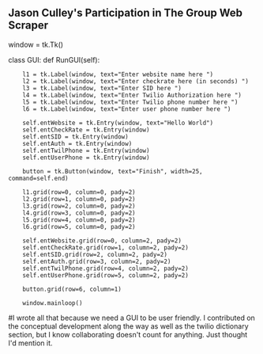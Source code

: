 ## Jason Culley's Participation in The Group Web Scraper

window = tk.Tk()

class GUI:
    def RunGUI(self):

        l1 = tk.Label(window, text="Enter website name here ")
        l2 = tk.Label(window, text="Enter checkrate here (in seconds) ")
        l3 = tk.Label(window, text="Enter SID here ")
        l4 = tk.Label(window, text="Enter Twilio Authorization here ")
        l5 = tk.Label(window, text="Enter Twilio phone number here ")
        l6 = tk.Label(window, text="Enter user phone number here ")

        self.entWebsite = tk.Entry(window, text="Hello World")
        self.entCheckRate = tk.Entry(window)
        self.entSID = tk.Entry(window)
        self.entAuth = tk.Entry(window)
        self.entTwilPhone = tk.Entry(window)
        self.entUserPhone = tk.Entry(window)
        
        button = tk.Button(window, text="Finish", width=25, command=self.end)

        l1.grid(row=0, column=0, pady=2)
        l2.grid(row=1, column=0, pady=2)
        l3.grid(row=2, column=0, pady=2)
        l4.grid(row=3, column=0, pady=2)
        l5.grid(row=4, column=0, pady=2)
        l6.grid(row=5, column=0, pady=2)

        self.entWebsite.grid(row=0, column=2, pady=2)
        self.entCheckRate.grid(row=1, column=2, pady=2)
        self.entSID.grid(row=2, column=2, pady=2)
        self.entAuth.grid(row=3, column=2, pady=2)
        self.entTwilPhone.grid(row=4, column=2, pady=2)
        self.entUserPhone.grid(row=5, column=2, pady=2)

        button.grid(row=6, column=1)

        window.mainloop()


#I wrote all that because we need a GUI to be user friendly. I contributed on the conceptual development along the way as well as the twilio dictionary section, but I know collaborating doesn't count for anything. Just thought I'd mention it.

